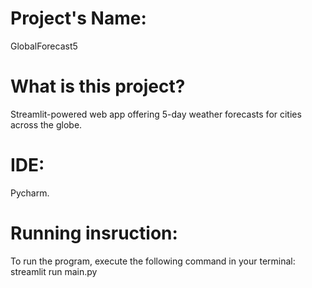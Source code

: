 # Project's Name:
GlobalForecast5
# What is this project?
Streamlit-powered web app offering 5-day weather forecasts for cities across the globe.
# IDE:
Pycharm.
# Running insruction:
To run the program, execute the following command in your terminal: streamlit run main.py
